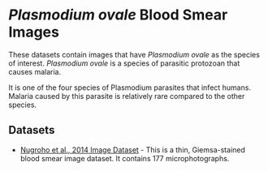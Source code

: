 # _Plasmodium ovale_ Blood Smear Images
These datasets contain images that have _Plasmodium ovale_ as the species of interest. _Plasmodium ovale_ is a species of parasitic protozoan that causes malaria.

It is one of the four species of Plasmodium parasites that infect humans. Malaria caused by this parasite is relatively rare compared to the other species.


## Datasets
+ [Nugroho et al., 2014 Image Dataset](https://itunuisewon.github.io/Malaria_Blood_Smear_Images/All_Datasets/Nugroho_et_al.,_2014_Dataset.html) - This is a thin, Giemsa-stained blood smear image dataset. It contains 177 microphotographs.
